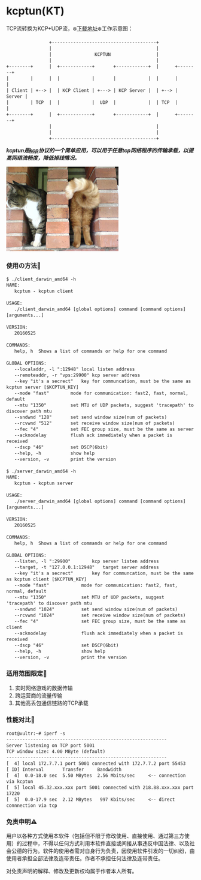 # kcptun(KT)
TCP流转换为KCP+UDP流，:snowflake:[下载地址](https://github.com/xtaci/kcptun/releases/latest):snowflake:工作示意图：     
```
                +---------------------------------------+
                |                                       |
                |                KCPTUN                 |
                |                                       |
+--------+      |  +------------+       +------------+  |      +--------+
|        |      |  |            |       |            |  |      |        |
| Client | +--> |  | KCP Client | +---> | KCP Server |  | +--> | Server |
|        | TCP  |  |            |  UDP  |            |  | TCP  |        |
+--------+      |  +------------+       +------------+  |      +--------+
                |                                       |
                |                                       |
                +---------------------------------------+
```
***kcptun是[kcp](https://github.com/skywind3000/kcp)协议的一个简单应用，可以用于任意tcp网络程序的传输承载，以提高网络流畅度，降低掉线情况。***   

<img src="kitty.jpg" style="width: 300px;"/>

### 使用の方法:lollipop:
```
$ ./client_darwin_amd64 -h
NAME:
   kcptun - kcptun client

USAGE:
   ./client_darwin_amd64 [global options] command [command options] [arguments...]

VERSION:
   20160525

COMMANDS:
   help, h	Shows a list of commands or help for one command

GLOBAL OPTIONS:
   --localaddr, -l ":12948"	local listen address
   --remoteaddr, -r "vps:29900"	kcp server address
   --key "it's a secrect"	key for communcation, must be the same as kcptun server [$KCPTUN_KEY]
   --mode "fast"		mode for communication: fast2, fast, normal, default
   --mtu "1350"			set MTU of UDP packets, suggest 'tracepath' to discover path mtu
   --sndwnd "128"		set send window size(num of packets)
   --rcvwnd "512"		set receive window size(num of packets)
   --fec "4"			set FEC group size, must be the same as server
   --acknodelay			flush ack immediately when a packet is received
   --dscp "46"			set DSCP(6bit)
   --help, -h			show help
   --version, -v		print the version
   
$ ./server_darwin_amd64 -h
NAME:
   kcptun - kcptun server

USAGE:
   ./server_darwin_amd64 [global options] command [command options] [arguments...]

VERSION:
   20160525

COMMANDS:
   help, h	Shows a list of commands or help for one command

GLOBAL OPTIONS:
   --listen, -l ":29900"		kcp server listen address
   --target, -t "127.0.0.1:12948"	target server address
   --key "it's a secrect"		key for communcation, must be the same as kcptun client [$KCPTUN_KEY]
   --mode "fast"			mode for communication: fast2, fast, normal, default
   --mtu "1350"				set MTU of UDP packets, suggest 'tracepath' to discover path mtu
   --sndwnd "1024"			set send window size(num of packets)
   --rcvwnd "1024"			set receive window size(num of packets)
   --fec "4"				set FEC group size, must be the same as client
   --acknodelay				flush ack immediately when a packet is received
   --dscp "46"				set DSCP(6bit)
   --help, -h				show help
   --version, -v			print the version
```
### 适用范围限定:lollipop:   
1. 实时网络游戏的数据传输        
2. 跨运营商的流量传输               
3. 其他高丢包通信链路的TCP承载      

### 性能对比:lollipop:
```
root@vultr:~# iperf -s
------------------------------------------------------------
Server listening on TCP port 5001
TCP window size: 4.00 MByte (default)
------------------------------------------------------------
[  4] local 172.7.7.1 port 5001 connected with 172.7.7.2 port 55453
[ ID] Interval       Transfer     Bandwidth
[  4]  0.0-18.0 sec  5.50 MBytes  2.56 Mbits/sec     <-- connection via kcptun
[  5] local 45.32.xxx.xxx port 5001 connected with 218.88.xxx.xxx port 17220
[  5]  0.0-17.9 sec  2.12 MBytes   997 Kbits/sec     <-- direct connnection via tcp
```

### 免责申明:warning:
用户以各种方式使用本软件（包括但不限于修改使用、直接使用、通过第三方使用）的过程中，不得以任何方式利用本软件直接或间接从事违反中国法律、以及社会公德的行为。软件的使用者需对自身行为负责，因使用软件引发的一切纠纷，由使用者承担全部法律及连带责任。作者不承担任何法律及连带责任。       

对免责声明的解释、修改及更新权均属于作者本人所有。
